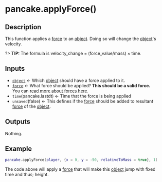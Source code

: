 # pancake.applyForce()

## Description

This function applies a [force](/documentation/topics/forces) to an [object](/documentation/topics/objects). Doing so will change the [object](/documentation/topics/objects)'s velocity.

?> **TIP:** The formula is velocity_change = (force_value/mass) × time.

## Inputs

* [`object`](/documentation/topics/objects) <- Which [object](/documentation/topics/objects) should have a force applied to it.
* [`force`](/documentation/topics/forces) <- What force should be applied? **This should be a valid force.** You can [read more about forces here](/documentation/topics/forces).
* `time`(pancake.lastdt) <- Time that the force is being applied
* `unsaved`(false) <- This defines if the [force](/documentation/topics/forces) should be added to resultant [force](/documentation/topics/forces) of the [object](/documentation/topics/object).

## Outputs

Nothing.

## Example

```lua
pancake.applyForce(player, {x = 0, y = -50, relativeToMass = true}, 1)
```

The code above will apply a [force](/documentation/topics/forces) that will make this [object](/documentation/topics/object) jump with fixed time and thus; height.
